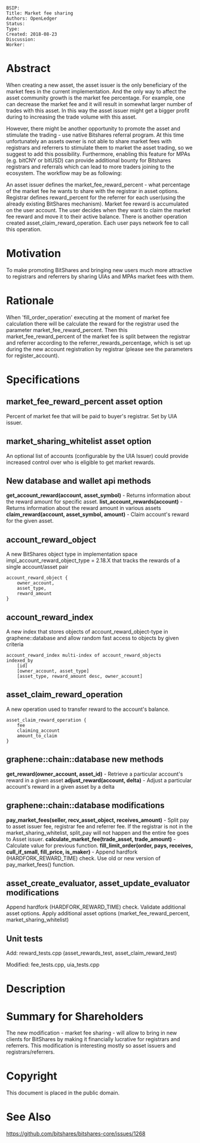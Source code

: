 ```
BSIP:
Title: Market fee sharing
Authors: OpenLedger
Status:
Type:
Created: 2018-08-23
Discussion: 
Worker:
```
 

# Abstract
 

When creating a new asset, the asset issuer is the only beneficiary of the market fees in the current implementation. And the only way to affect the asset community growth is the market fee percentage. For example, one can decrease the market fee and it will result in somewhat larger number of trades with this asset. In this way the asset issuer might get a bigger profit during to increasing the trade volume with this asset.
 

However, there might be another opportunity to promote the asset and stimulate the trading - use native Bitshares referral program. At this time unfortunately an assets owner is not able to share market fees with registrars and referrers to stimulate them to market the asset trading, so we suggest to add this possibility. Furthermore, enabling this feature for MPAs (e.g. bitCNY or bitUSD) can provide additional bounty for Bitshares registrars and referrals which can lead to more traders joining to the ecosystem.
The workflow may be as following:

An asset issuer defines the market_fee_reward_percent - what percentage of the market fee he wants to share with the registrar in asset options. Registrar defines reward_percent for the referrer for each user(using the already existing BitShares mechanism).
Market fee reward is accumulated on the user account. The user decides when they want to claim the market fee reward and move it to their active balance. There is another operation created asset_claim_reward_operation. Each user pays network fee to call this operation.
 

# Motivation
 

To make promoting BitShares and bringing new users much more attractive to registrars and referrers by sharing UIAs and MPAs market fees with them.
 

# Rationale
When 'fill_order_operation' executing at the moment of market fee calculation there will be calculate the reward for the registrar used the parameter market_fee_reward_percent. Then this market_fee_reward_percent of the market fee is split between the registrar and referrer according to the referrer_rewards_percentage, which is set up during the new account registration by registrar (please see the parameters for register_account).
 

# Specifications
 

## market_fee_reward_percent asset option
Percent of market fee that will be paid to buyer's registrar. Set by UIA issuer.
 

## market_sharing_whitelist asset option
 An optional list of accounts (configurable by the UIA Issuer) could provide increased control over who is eligible to get market rewards.
 

## New database and wallet api methods
**get_account_reward(account, asset_symbol)** - Returns information about the reward amount for specific asset.
**list_account_rewards(account)** - Returns information about the reward amount in various assets
**claim_reward(account, asset_symbol, amount)** - Claim account's reward for the given asset.
 

## account_reward_object
A new BitShares object type in implementation space impl_account_reward_object_type = 2.18.X that tracks the rewards of a single account/asset pair
```
account_reward_object {
    owner_account,
    asset_type,
    reward_amount
}
```
## account_reward_index
A new index that stores objects of account_reward_object-type in graphene::database and allow random fast access to objects by given criteria
```
account_reward_index multi-index of account_reward_objects
indexed_by
    [id]
    [owner_account, asset_type]
    [asset_type, reward_amount desc, owner_account]
```
## asset_claim_reward_operation
A new operation used to transfer reward to the account's balance.
```
asset_claim_reward_operation {
    fee
    claiming_account
    amount_to_claim
}
```
 
 

## graphene::chain::database new methods
**get_reward(owner_account, asset_id)** - Retrieve a particular account's reward in a given asset
**adjust_reward(account, delta)** - Adjust a particular account's reward in a given asset by a delta
 

## graphene::chain::database modifications
**pay_market_fees(seller, recv_asset_object, receives_amount)** - Split pay to asset issuer fee, registrar fee and referrer fee. If the registrar is not in the market_sharing_whitelist, split_pay will not happen and the entire fee goes to Asset issuer.
**calculate_market_fee(trade_asset, trade_amount)** - Calculate value for previous function.
**fill_limit_order(order, pays, receives, cull_if_small, fill_price, is_maker)** - Append hardfork (HARDFORK_REWARD_TIME) check. Use old or new version of pay_market_fees() function.
 

## asset_create_evaluator, asset_update_evaluator modifications
Append hardfork (HARDFORK_REWARD_TIME) check. Validate additional asset options. Apply additional asset options (market_fee_reward_percent, market_sharing_whitelist)
 

## Unit tests
 

Add: reward_tests.cpp (asset_rewards_test, asset_claim_reward_test)
 

Modified: fee_tests.cpp, uia_tests.cpp

# Description

# Summary for Shareholders
The new modification - market fee sharing - will allow to bring in new clients for BitShares by making it financially lucrative for registrars and referrers. This modification is interesting mostly so asset issuers and registrars/referrers.
 

# Copyright
This document is placed in the public domain.

# See Also
https://github.com/bitshares/bitshares-core/issues/1268
